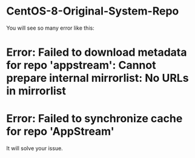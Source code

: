 # CentOS-8-Original-System-Repo

You will see so many error like this:

# Error: Failed to download metadata for repo 'appstream': Cannot prepare internal mirrorlist: No URLs in mirrorlist

# Error: Failed to synchronize cache for repo 'AppStream'

It will solve your issue.
